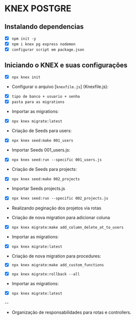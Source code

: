 # KNEX POSTGRE

## Instalando dependencias
- [x] `npm init -y`
- [x] `npm i knex pg express nodemon`
- [x] `configurar script em package.json`

## Iniciando o KNEX e suas configurações
- [x] `npx knex init`
- Configurar o arquivo [`knexfile.js`] (Knexfile.js):
-   [x] `tipo de banco + usuario + senha`
-   [x] `pasta para as migrations`

- Importar as migrations:
- [x] `npx knex migrate:latest`

- Criação de Seeds para users:
- [x] `npx knex seed:make 001_users`

- Importar Seeds 001_users.js:
- [x] `npx knex seed:run --specific 001_users.js`

- Criação de Seeds para projects:
- [x] `npx knex seed:make 002_projects`

- Importar Seeds projects.js
- [x] `npx knex seed:run --specific 002_projects.js`

- Realizando peginação dos projetos via rotas

- Criação de nova migration para adicionar coluna
- [x] `npx knex migrate:make add_column_delete_at_to_users`

- Importar as migrations:
- [x] `npx knex migrate:latest`

- Criação de nova migration para procedures:
- [x] `npx knex migrate:make add_custom_functions`

- [x] `npx knex migrate:rollback --all`

- Importar as migrations:
- [x] `npx knex migrate:latest`

--

- Organização de responsabilidades para rotas e controllers.
